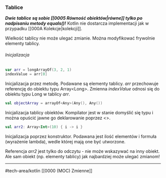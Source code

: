 ### Tablice

***Dwie tablice są sobie [[0005 Równość obiektów|równe]] tylko po nadpisaniu metody _equals()_!***
Kotlin nie dostarcza implementacji jak w przypadku [[000A Kolekcje|kolekcji]].

Wielkość tablicy nie może ulegać zmianie.
Można modyfikować frywolnie elementy tablicy.

###### Inicjalizacja
```kotlin
var arr = longArrayOf(3, 2, 1)
indexValue = arr[0]
```
Inicjalizacja przez metodę. Podawane są elementy tablicy. _arr_ przechowuje referencję do obiektu typu Array\<Long\>. Zmienna _indexValue_ odnosi się do obiektu typu Long w tablicy _arr_.

```kotlin
val objectArray = arrayOf<Any>(Any(), Any())
```
Inicjalizacja tablicy obiektów. Kompilator jest w stanie domyślić się typu i można opuścić jawne go deklarowanie poprzez <>.

```kotlin
val arr2: Array<Int>(10) { i -> i }
```
Inicjalizacja poprzez konstruktor. Podawana jest ilość elementów i formuła (wyrażenie lambda), wedle której mają one być utworzone. 

Referencja _arr2_ jest tylko do odczytu - nie może wskazywać na inny obiekt. Ale sam obiekt (np. elementy tablicy) jak najbardziej może ulegać zmianom!
___


#tech-area/kotlin 
[[0000 (MOC) Zmienne]]
